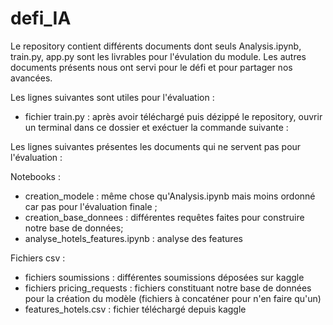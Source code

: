 # defi_IA

Le repository contient différents documents dont seuls Analysis.ipynb, train.py, app.py sont les livrables pour l'évulation du module. Les autres documents présents nous ont servi pour le défi et pour partager nos avancées.

Les lignes suivantes sont utiles pour l'évaluation :

- fichier train.py : après avoir téléchargé puis dézippé le repository, ouvrir un terminal dans ce dossier et exéctuer la commande suivante : 





Les lignes suivantes présentes les documents qui ne servent pas pour l'évaluation :

Notebooks :
- creation_modele : même chose qu'Analysis.ipynb mais moins ordonné car pas pour l'évaluation finale ;
- creation_base_donnees : différentes requêtes faites pour construire notre base de données;
- analyse_hotels_features.ipynb : analyse des features

Fichiers csv :
- fichiers soumissions : différentes soumissions déposées sur kaggle
- fichiers pricing_requests : fichiers constituant notre base de données pour la création du modèle (fichiers à concaténer pour n'en faire qu'un)
- features_hotels.csv : fichier téléchargé depuis kaggle
